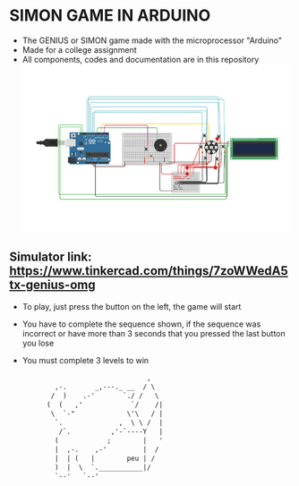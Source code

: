 # SIMON GAME IN ARDUINO
- The GENIUS or SIMON game made with the microprocessor "Arduino"
- Made for a college assignment
- All components, codes and documentation are in this repository
![Project screenshot](Project/Poject_print.png)
## Simulator link: https://www.tinkercad.com/things/7zoWWedA5tx-genius-omg
- To play, just press the button on the left, the game will start
- You have to complete the sequence shown, if the sequence was incorrect or have more than 3 seconds that you pressed the last button you lose
- You must complete 3 levels to win

                                     ,
              ,-.       _,---._ __  / \
             /  )    .-'       `./ /   \
            (  (   ,'            `/    /|
             \  `-"             \'\   / |
              `.              ,  \ \ /  |
               /`.          ,'-`----Y   |
              (            ;        |   '
              |  ,-.    ,-'         |  /
              |  | (   |        peu | /
              )  |  \  `.___________|/
              `--'   `--'

